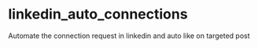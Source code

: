 # linkedin_auto_connections
Automate the connection request in linkedin  and auto like on targeted post
